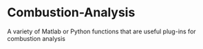 # Combustion-Analysis
A variety of Matlab or Python functions that are useful plug-ins for combustion analysis
